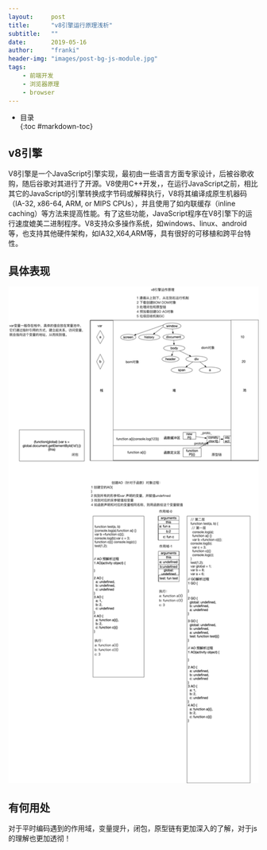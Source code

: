```yaml
---
layout:     post
title:      "v8引擎运行原理浅析"
subtitle:   ""
date:       2019-05-16
author:     "franki"
header-img: "images/post-bg-js-module.jpg"
tags:
    - 前端开发
    - 浏览器原理
    - browser
---
```


* 目录  
{:toc #markdown-toc}

## v8引擎

V8引擎是一个JavaScript引擎实现，最初由一些语言方面专家设计，后被谷歌收购，随后谷歌对其进行了开源。V8使用C++开发，，在运行JavaScript之前，相比其它的JavaScript的引擎转换成字节码或解释执行，V8将其编译成原生机器码（IA-32, x86-64, ARM, or MIPS CPUs），并且使用了如内联缓存（inline caching）等方法来提高性能。有了这些功能，JavaScript程序在V8引擎下的运行速度媲美二进制程序。V8支持众多操作系统，如windows、linux、android等，也支持其他硬件架构，如IA32,X64,ARM等，具有很好的可移植和跨平台特性。

## 具体表现

![v8](/images/posts/browser/v8.png)

## 有何用处

对于平时编码遇到的作用域，变量提升，闭包，原型链有更加深入的了解，对于js的理解也更加透彻！
